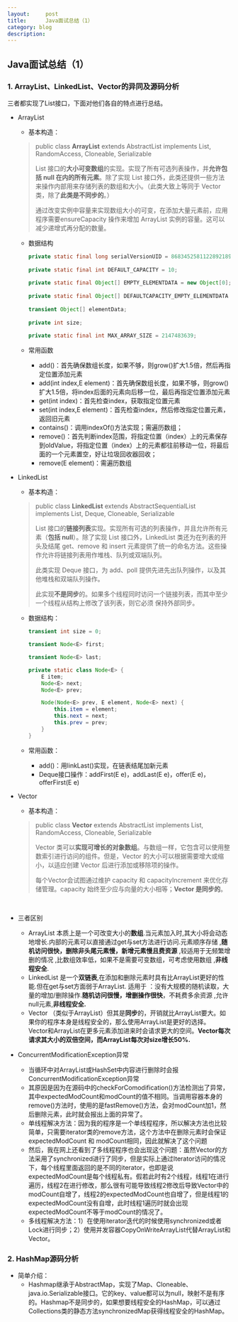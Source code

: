 ```yaml
---
layout:     post
title:      Java面试总结（1）
category: blog
description: 
---
```


## Java面试总结（1）

### 1. ArrayList、LinkedList、Vector的异同及源码分析

三者都实现了List接口，下面对他们各自的特点进行总结。

* ArrayList

  * 基本构造：

  > public class **ArrayList** extends AbstractList implements List, RandomAccess, Cloneable, Serializable
  >
  > List 接口的**大小可变数组**的实现。实现了所有可选列表操作，并**允许包括 null 在内的所有元素**。除了实现 List 接口外，此类还提供一些方法来操作内部用来存储列表的数组和大小。（此类大致上等同于 Vector 类，除了**此类是不同步的**。）
  >
  > 通过改变实例中容量来实现数组大小的可变，在添加大量元素前，应用程序需要ensureCapacity 操作来增加 ArrayList 实例的容量。这可以减少递增式再分配的数量。

  * 数据结构

    ```java
    private static final long serialVersionUID = 8683452581122892189L;  
        
    private static final int DEFAULT_CAPACITY = 10;  
          
    private static final Object[] EMPTY_ELEMENTDATA = new Object[0];  
        
    private static final Object[] DEFAULTCAPACITY_EMPTY_ELEMENTDATA = new Object[0];  
        
    transient Object[] elementData;  
        
    private int size;  
        
    private static final int MAX_ARRAY_SIZE = 2147483639;
    ```

  * 常用函数

    * add()：首先确保数组长度，如果不够，则grow()扩大1.5倍，然后再指定位置添加元素
    * add(int index,E element)：首先确保数组长度，如果不够，则grow()扩大1.5倍，将index后面的元素向后移一位，最后再指定位置添加元素
    * get(int index)：首先检查index，获取指定位置元素
    * set(int index,E element)：首先检查index，然后修改指定位置元素，返回旧元素
    * contains()：调用indexOf()方法实现；需遍历数组；
    * remove()：首先判断index范围，将指定位置（index）上的元素保存到oldValue，将指定位置（index）上的元素都往前移动一位，将最后面的一个元素置空，好让垃圾回收器回收；
    * remove(E element)：需遍历数组

* LinkedList

  * 基本构造：

  > public class **LinkedList** extends AbstractSequentialList implements List, Deque, Cloneable, Serializable
  >
  > List 接口的**链接列表**实现。实现所有可选的列表操作，并且允许所有元素（**包括 null**）。除了实现 List 接口外，LinkedList 类还为在列表的开头及结尾 get、remove 和 insert 元素提供了统一的命名方法。这些操作允许将链接列表用作堆栈、队列或双端队列。
  >
  > 此类实现 Deque 接口，为 add、poll 提供先进先出队列操作，以及其他堆栈和双端队列操作。
  >
  > 此实现**不是同步**的。如果多个线程同时访问一个链接列表，而其中至少一个线程从结构上修改了该列表，则它必须 保持外部同步。

  * 数据结构：

    ```java
    transient int size = 0;

    transient Node<E> first;

    transient Node<E> last;

    private static class Node<E> {
        E item;
        Node<E> next;
        Node<E> prev;

        Node(Node<E> prev, E element, Node<E> next) {
            this.item = element;
            this.next = next;
            this.prev = prev;
        }
    }
    ```

  * 常用函数：

    * add()：用linkLast()实现，在链表结尾加新元素
    * Deque接口操作：addFirst(E e)，addLast(E e)，offer(E e)，offerFirst(E e)

* Vector

  * 基本构造：

  > public class **Vector** extends AbstractList implements List, RandomAccess, Cloneable, Serializable
  >
  > Vector 类可以**实现可增长的对象数组**。与数组一样，它包含可以使用整数索引进行访问的组件。但是，Vector 的大小可以根据需要增大或缩小，以适应创建 Vector 后进行添加或移除项的操作。
  >
  > 每个Vector会试图通过维护 capacity 和 capacityIncrement 来优化存储管理。capacity 始终至少应与向量的大小相等；**Vector 是同步的**。

  ​

* 三者区别

  * ArrayList 本质上是一个可改变大小的**数组**.当元素加入时,其大小将会动态地增长.内部的元素可以直接通过get与set方法进行访问.元素顺序存储 ,**随机访问很快，删除非头尾元素慢，新增元素慢且费资源** ,较适用于无频繁增删的情况 ,比数组效率低，如果不是需要可变数组，可考虑使用数组 ,**非线程安全**.
  * LinkedList 是一个**双链表**,在添加和删除元素时具有比ArrayList更好的性能.但在get与set方面弱于ArrayList. 适用于 ：没有大规模的随机读取，大量的增加/删除操作.**随机访问很慢，增删操作很快**，不耗费多余资源 ,允许null元素,**非线程安全.**
  * Vector （类似于ArrayList）但其是**同步**的，开销就比ArrayList要大。如果你的程序本身是线程安全的，那么使用ArrayList是更好的选择。 Vector和ArrayList在更多元素添加进来时会请求更大的空间。**Vector每次请求其大小的双倍空间，而ArrayList每次对size增长50%.**

* ConcurrentModificationException异常

  * 当循环中对ArrayList或HashSet中内容进行删除时会报ConcurrentModificationException异常
  * 其原因是因为在源码中的checkForComodification()方法检测出了异常，其中expectedModCount和modCount的值不相同。当调用容器本身的remove()方法时，使用的是fastRemove()方法，会对modCount加1，然后删除元素，此时就会报出上面的异常了。
  * 单线程解决方法：因为我的程序是一个单线程程序，所以解决方法也比较简单，只需要iterator类的remove方法，这个方法中在删除元素时会保证expectedModCount 和 modCount相同，因此就解决了这个问题
  * 然后，我在网上还看到了多线程程序也会出现这个问题：虽然Vector的方法采用了synchronized进行了同步，但是实际上通过Iterator访问的情况下，每个线程里面返回的是不同的iterator，也即是说expectedModCount是每个线程私有。假若此时有2个线程，线程1在进行遍历，线程2在进行修改，那么很有可能导致线程2修改后导致Vector中的modCount自增了，线程2的expectedModCount也自增了，但是线程1的expectedModCount没有自增，此时线程1遍历时就会出现expectedModCount不等于modCount的情况了。
  * 多线程解决方法：1）在使用iterator迭代的时候使用synchronized或者Lock进行同步；2）使用并发容器CopyOnWriteArrayList代替ArrayList和Vector。



### 2. HashMap源码分析

* 简单介绍：
  * Hashmap继承于AbstractMap，实现了Map、Cloneable、java.io.Serializable接口。它的key、value都可以为null，映射不是有序的。Hashmap不是同步的，如果想要线程安全的HashMap，可以通过Collections类的静态方法synchronizedMap获得线程安全的HashMap。 　

